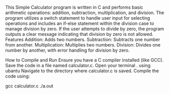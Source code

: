 This Simple Calculator program is written in C and performs basic arithmetic operations: addition, subtraction, multiplication, and division. The program utilizes a switch statement to handle user input for selecting operations and includes an if-else statement within the division case to manage division by zero. If the user attempts to divide by zero, the program outputs a clear message indicating that division by zero is not allowed.
Features
Addition: Adds two numbers.
Subtraction: Subtracts one number from another.
Multiplication: Multiplies two numbers.
Division: Divides one number by another, with error handling for division by zero.

How to Compile and Run
Ensure you have a C compiler installed (like GCC).
Save the code in a file named calculator.c.
Open your terminal .
using ubantu
Navigate to the directory where calculator.c is saved.
Compile the code using:

>>
gcc calculator.c 
./a.out
